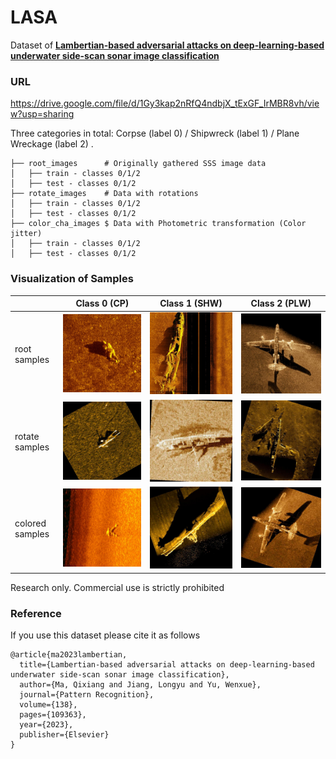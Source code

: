 # LASA
Dataset of [**Lambertian-based adversarial attacks on deep-learning-based underwater side-scan sonar image classification**](https://www.sciencedirect.com/science/article/pii/S003132032300064X?via%3Dihub)

### URL
https://drive.google.com/file/d/1Gy3kap2nRfQ4ndbjX_tExGF_IrMBR8vh/view?usp=sharing

Three categories in total: Corpse (label 0) / Shipwreck (label 1) / Plane Wreckage (label 2) 
.

    ├── root_images      # Originally gathered SSS image data  
    │   ├── train - classes 0/1/2  
    │   ├── test - classes 0/1/2 
    ├── rotate_images    # Data with rotations
    │   ├── train - classes 0/1/2
    │   ├── test - classes 0/1/2
    ├── color_cha_images $ Data with Photometric transformation (Color jitter)
    │   ├── train - classes 0/1/2
    │   ├── test - classes 0/1/2
	
	
### Visualization of Samples	
|   | Class 0 (CP) | Class 1 (SHW) | Class 2 (PLW) |
| --- | --- | --- | --- |
| root samples | ![C_145](https://github.com/mqxwd68/LASA/blob/main/examples/C_145.jpg?raw=true) | ![S_001](https://github.com/mqxwd68/LASA/blob/main/examples/S_001.jpg?raw=true) | ![P_007](https://github.com/mqxwd68/LASA/blob/main/examples/P_007.jpg?raw=true) |
| rotate samples | ![C_082_rot119](https://github.com/mqxwd68/LASA/blob/main/examples/C_082_rot119.jpg?raw=true) | ![S_039_rot177](https://github.com/mqxwd68/LASA/blob/main/examples/S_039_rot177.jpg?raw=true) | ![P_023_rot253](https://github.com/mqxwd68/LASA/blob/main/examples/P_023_rot253.jpg?raw=true)  |
| colored samples |  ![C_002_col1417](https://github.com/mqxwd68/LASA/blob/main/examples/C_002_col1417.jpg?raw=true) | ![S_004_rot199_contr1242](https://github.com/mqxwd68/LASA/blob/main/examples/S_004_rot199_contr1242.jpg?raw=true) | ![P_002_rot072_col1431](https://github.com/mqxwd68/LASA/blob/main/examples/P_002_rot072_col1431.jpg?raw=true)   |

Research only. Commercial use is strictly prohibited

### Reference
If you use this dataset please cite it as follows
```
@article{ma2023lambertian,
  title={Lambertian-based adversarial attacks on deep-learning-based underwater side-scan sonar image classification},
  author={Ma, Qixiang and Jiang, Longyu and Yu, Wenxue},
  journal={Pattern Recognition},
  volume={138},
  pages={109363},
  year={2023},
  publisher={Elsevier}
}
```
